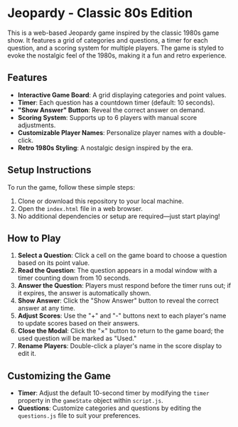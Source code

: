 # Jeopardy - Classic 80s Edition

This is a web-based Jeopardy game inspired by the classic 1980s game show. It features a grid of categories and questions, a timer for each question, and a scoring system for multiple players. The game is styled to evoke the nostalgic feel of the 1980s, making it a fun and retro experience.

## Features

- **Interactive Game Board**: A grid displaying categories and point values.
- **Timer**: Each question has a countdown timer (default: 10 seconds).
- **"Show Answer" Button**: Reveal the correct answer on demand.
- **Scoring System**: Supports up to 6 players with manual score adjustments.
- **Customizable Player Names**: Personalize player names with a double-click.
- **Retro 1980s Styling**: A nostalgic design inspired by the era.

## Setup Instructions

To run the game, follow these simple steps:

1. Clone or download this repository to your local machine.
2. Open the `index.html` file in a web browser.
3. No additional dependencies or setup are required—just start playing!

## How to Play

1. **Select a Question**: Click a cell on the game board to choose a question based on its point value.
2. **Read the Question**: The question appears in a modal window with a timer counting down from 10 seconds.
3. **Answer the Question**: Players must respond before the timer runs out; if it expires, the answer is automatically shown.
4. **Show Answer**: Click the "Show Answer" button to reveal the correct answer at any time.
5. **Adjust Scores**: Use the "+" and "-" buttons next to each player's name to update scores based on their answers.
6. **Close the Modal**: Click the "×" button to return to the game board; the used question will be marked as "Used."
7. **Rename Players**: Double-click a player's name in the score display to edit it.

## Customizing the Game

- **Timer**: Adjust the default 10-second timer by modifying the `timer` property in the `gameState` object within `script.js`.
- **Questions**: Customize categories and questions by editing the `questions.js` file to suit your preferences.

